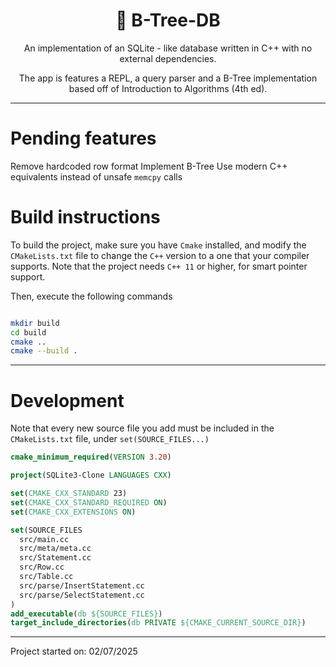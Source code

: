 <div align="center">
<h1>🌳 B-Tree-DB </h1>

An implementation of an SQLite - like database written in C++ with no
external dependencies.

The app is features a REPL, a query parser and a
B-Tree implementation based off of Introduction to Algorithms (4th ed).

</div>

---

# Pending features

Remove hardcoded row format
Implement B-Tree
Use modern C++ equivalents instead of unsafe `memcpy` calls

# Build instructions

To build the project, make sure you have `Cmake` installed, and modify
the `CMakeLists.txt` file to change the `C++` version to a one that your
compiler supports. Note that the project needs `C++ 11` or higher, for
smart pointer support.

Then, execute the following commands

```bash

mkdir build
cd build
cmake ..
cmake --build .
```

---

# Development

Note that every new source file you add must be included in the
`CMakeLists.txt` file, under `set(SOURCE_FILES...)`

```cmake
cmake_minimum_required(VERSION 3.20)

project(SQLite3-Clone LANGUAGES CXX)

set(CMAKE_CXX_STANDARD 23)
set(CMAKE_CXX_STANDARD_REQUIRED ON)
set(CMAKE_CXX_EXTENSIONS ON)

set(SOURCE_FILES
  src/main.cc
  src/meta/meta.cc
  src/Statement.cc
  src/Row.cc
  src/Table.cc
  src/parse/InsertStatement.cc
  src/parse/SelectStatement.cc
)
add_executable(db ${SOURCE_FILES})
target_include_directories(db PRIVATE ${CMAKE_CURRENT_SOURCE_DIR})
```

---

Project started on: 02/07/2025
